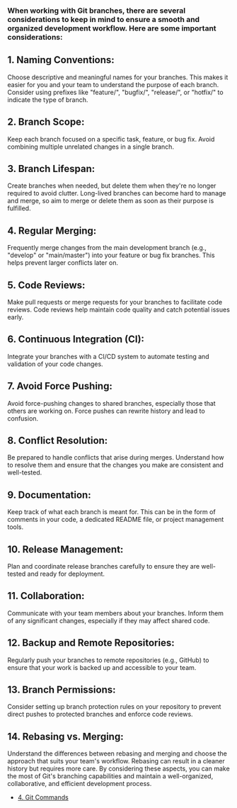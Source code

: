 ### When working with Git branches, there are several considerations to keep in mind to ensure a smooth and organized development workflow. Here are some important considerations:

## 1. Naming Conventions:

Choose descriptive and meaningful names for your branches. 
This makes it easier for you and your team to understand the purpose of each branch.
Consider using prefixes like "feature/", "bugfix/", "release/", or "hotfix/" to indicate the type of branch.



## 2. Branch Scope:

Keep each branch focused on a specific task, feature, or bug fix.
Avoid combining multiple unrelated changes in a single branch.



## 3. Branch Lifespan:

Create branches when needed, but delete them when they're no longer required to avoid clutter.
Long-lived branches can become hard to manage and merge, so aim to merge or delete them as soon as their purpose is fulfilled.



## 4. Regular Merging:

Frequently merge changes from the main development branch (e.g., "develop" or "main/master") into your feature or bug fix branches. 
This helps prevent larger conflicts later on.



## 5. Code Reviews:

Make pull requests or merge requests for your branches to facilitate code reviews. 
Code reviews help maintain code quality and catch potential issues early.



## 6. Continuous Integration (CI):

Integrate your branches with a CI/CD system to automate testing and validation of your code changes.

## 7. Avoid Force Pushing:
Avoid force-pushing changes to shared branches, especially those that others are working on. 
Force pushes can rewrite history and lead to confusion.



## 8. Conflict Resolution:
Be prepared to handle conflicts that arise during merges. 
Understand how to resolve them and ensure that the changes you make are consistent and well-tested.



## 9. Documentation:

Keep track of what each branch is meant for. 
This can be in the form of comments in your code, a dedicated README file, or project management tools.



## 10. Release Management:

Plan and coordinate release branches carefully to ensure they are well-tested and ready for deployment.



## 11. Collaboration:

Communicate with your team members about your branches.
Inform them of any significant changes, especially if they may affect shared code.



## 12. Backup and Remote Repositories:

Regularly push your branches to remote repositories (e.g., GitHub)
to ensure that your work is backed up and accessible to your team.



## 13. Branch Permissions:

Consider setting up branch protection rules on your repository 
to prevent direct pushes to protected branches and enforce code reviews.



## 14. Rebasing vs. Merging:

Understand the differences between rebasing and merging and choose the approach that suits your team's workflow. 
Rebasing can result in a cleaner history but requires more care.
By considering these aspects, you can make the most of Git's branching capabilities and maintain a well-organized, collaborative, and efficient development process.

- [4. Git Commands](GitCommands.md)